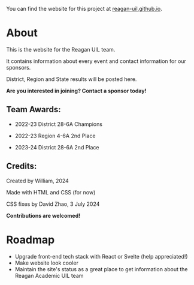 You can find the website for this project at
[reagan-uil.github.io](https://reagan-uil.github.io).

# About

This is the website for the Reagan UIL team.  

It contains information about every event and contact information for our sponsors.  

District, Region and State results will be posted here.  

**Are you interested in joining? Contact a sponsor today!**

## Team Awards:

- 2022-23 District 28-6A Champions  

- 2022-23 Region 4-6A 2nd Place  

- 2023-24 District 28-6A 2nd Place  

## Credits:

Created by William, 2024

Made with HTML and CSS (for now)

CSS fixes by David Zhao, 3 July 2024

**Contributions are welcomed!**

# Roadmap

- Upgrade front-end tech stack with React or Svelte (help appreciated!)
- Make website look cooler
- Maintain the site's status as a great place to get information about the Reagan Academic UIL team
